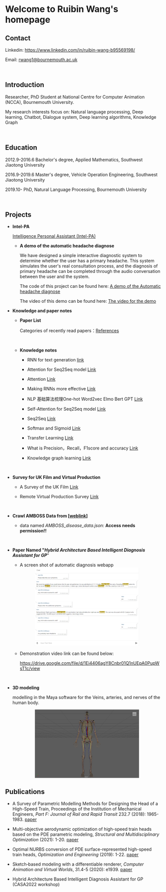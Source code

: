 # Welcome to Ruibin Wang's homepage

## Contact

Linkedin: https://www.linkedin.com/in/ruibin-wang-b95569198/

Email: rwang1@bournemouth.ac.uk

&nbsp;

## Introduction

Researcher, PhD Student at National Centre for Computer Animation (NCCA), Bournemouth University.

My research interests focus on: Natural language processing, Deep learning, Chatbot, Dialogue system, Deep learning algorithms, Knowledge Graph

&nbsp;

## Education
2012.9-2016.6  Bachelor's degree,  Applied Mathematics,  Southwest Jiaotong University

2016.9-2019.6  Master's degree,  Vehicle Operation Engineering,  Southwest Jiaotong University

2019.10-       PhD, Natural Language Processing, Bournemouth University

&nbsp;


## Projects
* **Intel-PA**

    [Intelligence Personal Assistant (Intel-PA)](https://github.com/Intel-PA/IntelPA)


    * **A demo of the automatic headache diagnose**

        We have designed a simple interactive diagnostic system to determine whether the user has a primary headache. This system simulates the user's real consultation process, and the diagnosis of primary headache can be completed through the audio conversation between the user and the system.

        The code of this project can be found here: [A demo of the Automatic headache diagnose](https://github.com/Intel-PA/diagnose_demo)
   
        The video of this demo can be found here: [The video for the demo](https://drive.google.com/file/d/19BPzHcRFPfZ3jOThq7UvGjTOkYL774g8/view)  
   
* **Knowledge and paper notes**

    * **Paper List**

        Categories of recently read papers：[References](https://github.com/ruibin-wang/github_references)

        &nbsp;

    * **Knowledge notes**

        * RNN for text generation [link](https://github.com/ruibin-wang/ruibin-wang.github.io/blob/main/Learning%20notes/RNN%20for%20text%20generation.pdf)

        * Attention for Seq2Seq model [Link](https://github.com/ruibin-wang/ruibin-wang.github.io/blob/781b5b103afc72255ed856afcf76e2daf24d2259/Learning%20notes/Attention%20for%20Seq2Seq%20model.pdf)

        * Attention [Link](https://github.com/ruibin-wang/ruibin-wang.github.io/blob/781b5b103afc72255ed856afcf76e2daf24d2259/Learning%20notes/Attention.pdf)

        * Making RNNs more effective [Link](https://github.com/ruibin-wang/ruibin-wang.github.io/blob/781b5b103afc72255ed856afcf76e2daf24d2259/Learning%20notes/Making%20RNNs%20more%20effective.pdf)

        * NLP 基础算法梳理One-hot Word2vec Elmo Bert GPT [Link](https://github.com/ruibin-wang/ruibin-wang.github.io/blob/781b5b103afc72255ed856afcf76e2daf24d2259/Learning%20notes/NLP%20%E5%9F%BA%E7%A1%80%E7%AE%97%E6%B3%95%E6%A2%B3%E7%90%86One-hot%20%20Word2vec%20%20Elmo%20%20Bert%20%20GPT.pdf)

        * Self-Attention for Seq2Seq model [Link](https://github.com/ruibin-wang/ruibin-wang.github.io/blob/781b5b103afc72255ed856afcf76e2daf24d2259/Learning%20notes/Self-Attention%20for%20Seq2Seq%20model.pdf)

        * Seq2Seq [Link](https://github.com/ruibin-wang/ruibin-wang.github.io/blob/781b5b103afc72255ed856afcf76e2daf24d2259/Learning%20notes/Seq2Seq.pdf)

        * Softmax and Sigmoid [Link](https://github.com/ruibin-wang/ruibin-wang.github.io/blob/781b5b103afc72255ed856afcf76e2daf24d2259/Learning%20notes/Softmax%20and%20Sigmoid.pdf)

        * Transfer Learning [Link](https://github.com/ruibin-wang/ruibin-wang.github.io/blob/781b5b103afc72255ed856afcf76e2daf24d2259/Learning%20notes/Transfer%20Learning.pdf)

        * What is Precision，Recall，F1score and accuracy [Link](https://github.com/ruibin-wang/ruibin-wang.github.io/blob/781b5b103afc72255ed856afcf76e2daf24d2259/Learning%20notes/%E4%BB%80%E4%B9%88%E6%98%AFPrecision%EF%BC%8CRecall%EF%BC%8CF1score%EF%BC%8C%E4%BB%A5%E5%8F%8Aaccuracy.pdf)

        * Knowledge graph learning [Link](https://github.com/ruibin-wang/Learning-note/blob/6e61d6010e279ac9b94e37fa94ba72fd2d14e763/Knowledge%20graph%20learning.md)

        &nbsp;




* **Survey for UK Film and Virtual Production**

    *  A Survey of the UK Film [Link](https://github.com/Intel-PA/Intel-PA.github.io/blob/jekyll-site/static/ruibin/progress/A%20Survey%20of%20the%20UK%20Film.md)

    * Remote Virtual Production Survey [Link](https://github.com/Intel-PA/Intel-PA.github.io/blob/jekyll-site/static/ruibin/progress/Remote%20Virtual%20Production%20Survey.md)

    &nbsp;

* **Crawl AMBOSS Data from [[weblink](https://www.amboss.com/us/knowledge/index)]**

    * data named *AMBOSS_disease_data.json*: **Access needs permission!!** 

    &nbsp;



* **Paper Named "*Hybrid Architecture Based Intelligent Diagnosis Assistant for GP***"


    * A screen shot of automatic diagnosis webapp 

    <center class='half'>
    <img src=automatic_diagnosis_screen_shot.png width = 70%>
    </center>


    * Demonstration video link can be found below:

        https://drive.google.com/file/d/1Ei4406agY8Cnbr01Q1nUEpA0PupWsT1c/view
    

    &nbsp;


        
* **3D modeling**

    modelling in the Maya software for the Veins, arteries, and nerves of the human body.

    <center class='half'>
    <img src=3D_modeling.png width = 70%>
    </center>





## Publications

* A Survey of Parametric Modelling Methods for Designing the Head of a High-Speed Train, Proceedings of the Institution of Mechanical Engineers, *Part F: Journal of Rail and Rapid Transit* 232.7 (2018): 1965-1983. [paper](https://journals.sagepub.com/doi/abs/10.1177/0954409718756558) 

* Multi-objective aerodynamic optimization of high-speed train heads based on the PDE parametric modeling, *Structural and Multidisciplinary Optimization* (2021): 1-20. [paper](https://link.springer.com/article/10.1007/s00158-021-02916-0)

* Optimal NURBS conversion of PDE surface-represented high-speed train heads, *Optimization and Engineering* (2019): 1-22. [paper](https://link.springer.com/article/10.1007/s11081-019-09425-6)

* Sketch‐based modeling with a differentiable renderer, *Computer Animation and Virtual Worlds*, 31.4-5 (2020): e1939. [paper](https://onlinelibrary.wiley.com/doi/full/10.1002/cav.1939) 


* Hybrid Architecture Based Intelligent Diagnosis Assistant for GP (CASA2022 workshop)


